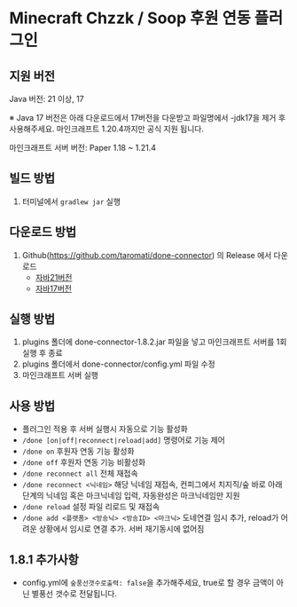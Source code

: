 # Minecraft Chzzk / Soop 후원 연동 플러그인

## **지원 버전**
Java 버전: 21 이상, 17

※ Java 17 버전은 아래 다운로드에서 17버전을 다운받고 파일명에서 -jdk17을 제거 후 사용해주세요. 마인크래프트 1.20.4까지만 공식 지원 됩니다.

마인크래프트 서버 버전: Paper 1.18 ~ 1.21.4

## **빌드 방법**

1. 터미널에서 `gradlew jar` 실행

## **다운로드 방법**

1. Github(https://github.com/taromati/done-connector) 의 Release 에서 다운로드
    - [자바21버전](https://github.com/taromati/done-connector/releases/download/1.8.1/done-connector-1.8.2.jar)
    - [자바17버전](https://github.com/taromati/done-connector/releases/download/1.8.1/done-connector-1.8.2-jdk17.jar)
## **실행 방법**

1. plugins 폴더에 done-connector-1.8.2.jar 파일을 넣고 마인크래프트 서버를 1회 실행 후 종료
2. plugins 폴더에서 done-connector/config.yml 파일 수정
3. 마인크래프트 서버 실행


## **사용 방법**

* 플러그인 적용 후 서버 실행시 자동으로 기능 활성화
* `/done [on|off|reconnect|reload|add]` 명령어로 기능 제어
* `/done on` 후원자 연동 기능 활성화
* `/done off` 후원자 연동 기능 비활성화
* `/done reconnect all` 전체 재접속
* `/done reconnect <닉네임>` 해당 닉네임 재접속, 컨피그에서 치지직/숲 바로 아래 단계의 닉네임 혹은 마크닉네임 입력, 자동완성은 마크닉네임만 지원
* `/done reload` 설정 파일 리로드 및 재접속
* `/done add <플랫폼> <방송닉> <방송ID> <마크닉>` 도네연결 임시 추가, reload가 어려운 상황에서 임시로 연결 추가. 서버 재기동시에 없어짐

## 1.8.1 추가사항
* config.yml에 `숲풍선갯수로출력: false`을 추가해주세요, true로 할 경우 금액이 아닌 별풍선 갯수로 전달됩니다.